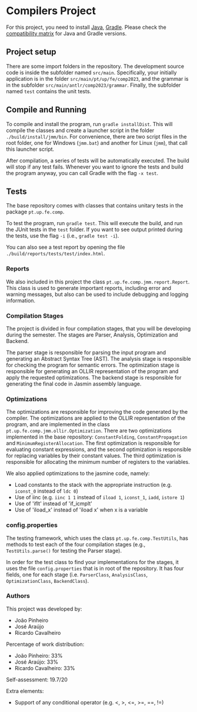 # Compilers Project

For this project, you need to install [Java](https://jdk.java.net/), [Gradle](https://gradle.org/install/). Please check the [compatibility matrix](https://docs.gradle.org/current/userguide/compatibility.html) for Java and Gradle versions.


## Project setup

There are some import folders in the repository. The development source code is inside the subfolder named ``src/main``. Specifically, your initially application is in the folder ``src/main/pt/up/fe/comp2023``, and the grammar is in the subfolder ``src/main/antlr/comp2023/grammar``. Finally, the subfolder named ``test`` contains the unit tests.


## Compile and Running

To compile and install the program, run ``gradle installDist``. This will compile the classes and create a launcher script in the folder ``./build/install/jmm/bin``. For convenience, there are two script files in the root folder, one for Windows (``jmm.bat``) and another for Linux (``jmm``), that call this launcher script.

After compilation, a series of tests will be automatically executed. The build will stop if any test fails. Whenever you want to ignore the tests and build the program anyway, you can call Gradle with the flag ``-x test``.


## Tests

The base repository comes with classes that contains unitary tests in the package ``pt.up.fe.comp``.

To test the program, run ``gradle test``. This will execute the build, and run the JUnit tests in the ``test`` folder. If you want to see output printed during the tests, use the flag ``-i`` (i.e., ``gradle test -i``).

You can also see a test report by opening the file ``./build/reports/tests/test/index.html``.


### Reports

We also included in this project the class ``pt.up.fe.comp.jmm.report.Report``. This class is used to generate important reports, including error and warning messages, but also can be used to include debugging and logging information.


### Compilation Stages 

The project is divided in four compilation stages, that you will be developing during the semester. The stages are Parser, Analysis, Optimization and Backend.

The parser stage is responsible for parsing the input program and generating an Abstract Syntax Tree (AST). The analysis stage is responsible for checking the program for semantic errors. The optimization stage is responsible for generating an OLLIR representation of the program and apply the requested optimizations. The backend stage is responsible for generating the final code in Jasmin assembly language.


### Optimizations

The optimizations are responsible for improving the code generated by the compiler. The optimizations are applied to the OLLIR representation of the program, and are implemented in the class ``pt.up.fe.comp.jmm.ollir.Optimization``.
There are two optimizations implemented in the base repository: ``ConstantFolding``, ``ConstantPropagation`` and ``MinimumRegisterAllocation``. The first optimization is responsible for evaluating constant expressions, and the second optimization is responsible for replacing variables by their constant values. The third optimization is responsible for allocating the minimum number of registers to the variables.

We also applied optimizations to the jasmine code, namely:
- Load constants to the stack with the appropriate instruction (e.g. ``iconst_0`` instead of ``ldc 0``)
- Use of iinc (e.g. ``iinc 1 1`` instead of ``iload 1``, ``iconst_1``, ``iadd``, ``istore 1``)
- Use of 'iflt' instead of 'if_icmplt'
- Use of 'iload_x' instead of 'iload x' when x is a variable


### config.properties

The testing framework, which uses the class ``pt.up.fe.comp.TestUtils``, has methods to test each of the four compilation stages (e.g., ``TestUtils.parse()`` for testing the Parser stage). 

In order for the test class to find your implementations for the stages, it uses the file ``config.properties`` that is in root of the repository. It has four fields, one for each stage (i.e. ``ParserClass``, ``AnalysisClass``, ``OptimizationClass``, ``BackendClass``).


### Authors

This project was developed by:
- João Pinheiro
- José Araújo
- Ricardo Cavalheiro

Percentage of work distribution:
- João Pinheiro: 33%
- José Araújo: 33%
- Ricardo Cavalheiro: 33%

Self-assessment: 19.7/20

Extra elements:
- Support of any conditional operator (e.g. <, >, <=, >=, ==, !=)